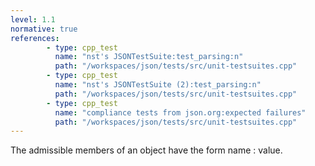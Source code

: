 ```yaml
---
level: 1.1
normative: true
references:
        - type: cpp_test
          name: "nst's JSONTestSuite:test_parsing:n"
          path: "/workspaces/json/tests/src/unit-testsuites.cpp"
        - type: cpp_test
          name: "nst's JSONTestSuite (2):test_parsing:n"
          path: "/workspaces/json/tests/src/unit-testsuites.cpp"
        - type: cpp_test
          name: "compliance tests from json.org:expected failures"
          path: "/workspaces/json/tests/src/unit-testsuites.cpp"
---
```


The admissible members of an object have the form name : value.